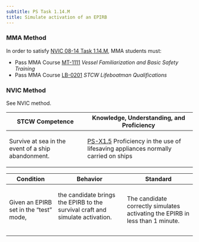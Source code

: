 ```yaml
---
subtitle: PS Task 1.14.M 
title: Simulate activation of an EPIRB
---
```



### MMA Method

In order to satisfy  [NVIC 08-14  Task  1.14.M]({{site.baseurl}}/assets/images/nvic-08-14.pdf), MMA students must:

* Pass MMA Course [MT-1111]( {{site.baseurl}}/courses/MT-1111) *Vessel Familiarization and Basic Safety Training*
* Pass MMA Course [LB-0201]( {{site.baseurl}}/courses/LB-0201) *STCW Lifeboatman Qualifications*


### NVIC Method

<a onclick="togglevisibility('nvic_methods')" >See NVIC method.</a>

<div id='nvic_methods' class='hide'>

<table>
<thead>
<tr>
<th class='forty'> STCW Competence </th>
<th class='sixty'> Knowledge, Understanding, and Proficiency </th>
</tr>
</thead>




<tbody>
<tr><td markdown='1'>

Survive at sea in the event of a ship abandonment.

</td><td markdown='1'>

[PS-X1.5](../../tables/611.html#PS-X1.5) Proficiency in the use of lifesaving appliances normally carried on ships

</td></tr>


</tbody>
</table>


<table>
<thead>
<tr><th class='twenty'>  Condition </th><th class='twenty'> Behavior </th><th  class='sixty'>Standard </th></tr>
</thead>
<tbody >



<tr><td markdown='1'>

Given an EPIRB set in the “test” mode,

</td><td markdown='1'>

the candidate brings the EPIRB to the survival craft and simulate activation.

<br>

<div class="tooltip">
<span class="tooltiptext">
</span>
</div>


</td><td markdown='1'>

The candidate correctly simulates activating the EPIRB in less than 1 minute.

</td></tr>
</tbody>
</table>
</div>
